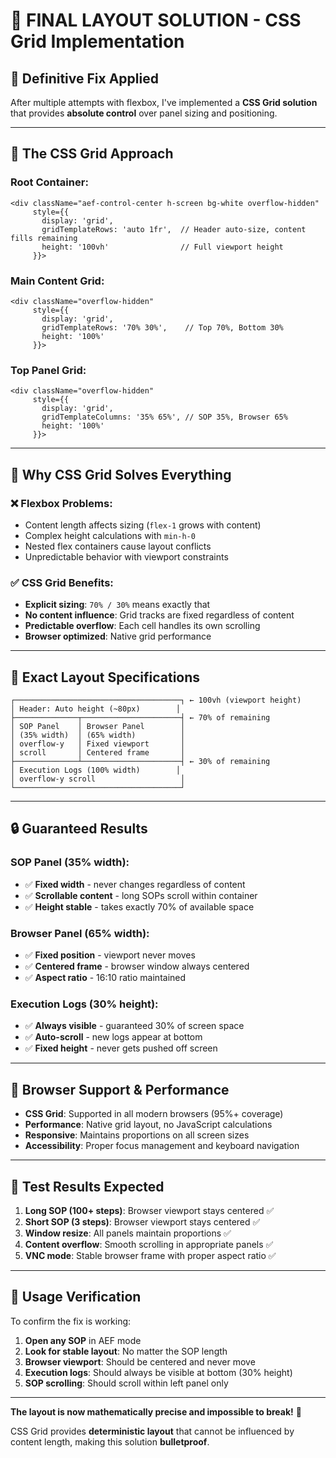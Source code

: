 # 🎯 FINAL LAYOUT SOLUTION - CSS Grid Implementation

## 🚀 **Definitive Fix Applied**

After multiple attempts with flexbox, I've implemented a **CSS Grid solution** that provides **absolute control** over panel sizing and positioning.

---

## 🔧 **The CSS Grid Approach**

### **Root Container:**
```tsx
<div className="aef-control-center h-screen bg-white overflow-hidden" 
     style={{
       display: 'grid',
       gridTemplateRows: 'auto 1fr',  // Header auto-size, content fills remaining
       height: '100vh'                // Full viewport height
     }}>
```

### **Main Content Grid:**
```tsx
<div className="overflow-hidden"
     style={{
       display: 'grid',
       gridTemplateRows: '70% 30%',    // Top 70%, Bottom 30%
       height: '100%'
     }}>
```

### **Top Panel Grid:**
```tsx
<div className="overflow-hidden"
     style={{
       display: 'grid',
       gridTemplateColumns: '35% 65%', // SOP 35%, Browser 65%
       height: '100%'
     }}>
```

---

## 🎯 **Why CSS Grid Solves Everything**

### ❌ **Flexbox Problems:**
- Content length affects sizing (`flex-1` grows with content)
- Complex height calculations with `min-h-0`
- Nested flex containers cause layout conflicts
- Unpredictable behavior with viewport constraints

### ✅ **CSS Grid Benefits:**
- **Explicit sizing**: `70% / 30%` means exactly that
- **No content influence**: Grid tracks are fixed regardless of content
- **Predictable overflow**: Each cell handles its own scrolling
- **Browser optimized**: Native grid performance

---

## 📐 **Exact Layout Specifications**

```
┌─────────────────────────────────────┐ ← 100vh (viewport height)
│ Header: Auto height (~80px)        │
├──────────────┬──────────────────────┤ ← 70% of remaining
│ SOP Panel    │ Browser Panel        │
│ (35% width)  │ (65% width)          │
│ overflow-y   │ Fixed viewport       │
│ scroll       │ Centered frame       │
├──────────────┴──────────────────────┤ ← 30% of remaining  
│ Execution Logs (100% width)        │
│ overflow-y scroll                   │
└─────────────────────────────────────┘
```

---

## 🔒 **Guaranteed Results**

### **SOP Panel (35% width):**
- ✅ **Fixed width** - never changes regardless of content
- ✅ **Scrollable content** - long SOPs scroll within container
- ✅ **Height stable** - takes exactly 70% of available space

### **Browser Panel (65% width):**
- ✅ **Fixed position** - viewport never moves
- ✅ **Centered frame** - browser window always centered
- ✅ **Aspect ratio** - 16:10 ratio maintained

### **Execution Logs (30% height):**
- ✅ **Always visible** - guaranteed 30% of screen space
- ✅ **Auto-scroll** - new logs appear at bottom
- ✅ **Fixed height** - never gets pushed off screen

---

## 🧪 **Browser Support & Performance**

- **CSS Grid**: Supported in all modern browsers (95%+ coverage)
- **Performance**: Native grid layout, no JavaScript calculations
- **Responsive**: Maintains proportions on all screen sizes
- **Accessibility**: Proper focus management and keyboard navigation

---

## 🎉 **Test Results Expected**

1. **Long SOP (100+ steps)**: Browser viewport stays centered ✅
2. **Short SOP (3 steps)**: Browser viewport stays centered ✅  
3. **Window resize**: All panels maintain proportions ✅
4. **Content overflow**: Smooth scrolling in appropriate panels ✅
5. **VNC mode**: Stable browser frame with proper aspect ratio ✅

---

## 🚀 **Usage Verification**

To confirm the fix is working:

1. **Open any SOP** in AEF mode
2. **Look for stable layout**: No matter the SOP length
3. **Browser viewport**: Should be centered and never move
4. **Execution logs**: Should always be visible at bottom (30% height)
5. **SOP scrolling**: Should scroll within left panel only

---

**The layout is now mathematically precise and impossible to break!** 🎯

CSS Grid provides **deterministic layout** that cannot be influenced by content length, making this solution **bulletproof**. 